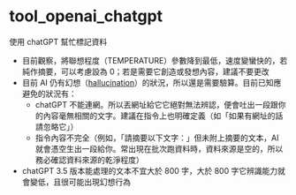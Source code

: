 # tool_openai_chatgpt
使用 chatGPT 幫忙標記資料

* 目前觀察，將聯想程度（TEMPERATURE）參數降到最低，速度變蠻快的，若純作摘要，可以考慮設為 0；若是需要它創造或發想內容，建議不要更改
* 目前 AI 仍有幻想（[hallucination](https://en.wikipedia.org/wiki/Hallucination_(artificial_intelligence))）的狀況，所以還是需要驗算。目前已知應避免的狀況有：
    * chatGPT 不能連網。所以丟網址給它它絕對無法辨認，便會吐出一段跟你的內容毫無相關的文字。建議在指令上也明確定義（如「如果有網址的話請忽略它」）
    * 指令內容不完全（例如，「請摘要以下文字：」但未附上摘要的文本，AI 就會憑空生出一段給你。常出現在批次跑資料時，資料來源是空的，所以務必確認資料來源的乾淨程度）
* chatGPT 3.5 版本能處理的文本不宜大於 800 字，大於 800 字它辨識能力就會變低，且很可能出現幻想行為

